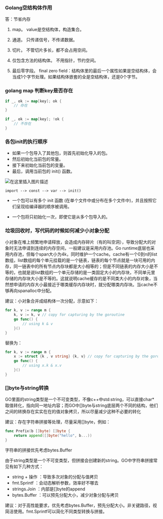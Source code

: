 ### Golang空结构体作用

答：节省内存

1. map。
   value是空结构体，构造集合。

2. 通道。
   只传递信号，不传递数据。

3. 切片。
   不管切片多长，都不会占用空间。

4. 仅包含方法的结构体。
   不用指针，节约空间。

5. 最后零字段。
   final zero field：结构体里的最后一个属性如果是空结构体，会当成1个字节处理。如果结构体嵌套的全是空结构体，还是0个字节。



### golang map 判断key是否存在

```go
if _, ok := map[key]; ok {
    // 存在
}
 
if _, ok := map[key]; !ok {
    // 不存在
}
```



### 各包init的执行顺序

- 如果一个包导入了其他包，则首先初始化导入的包。
- 然后初始化当前包的常量。
- 接下来初始化当前包的变量。
- 最后，调用当前包的 init() 函数。

![在这里插入图片描述](https://gitee.com/lzw657434763/pictures/raw/master/Blog/20211223163615.png)

```
import --> const --> var --> init()
```

- 一个包可以有多个 init 函数 (在单个文件中或分布在多个文件中)，并且按照它们呈现给编译器的顺序被调用。

- 一个包将只初始化一次，即使它是从多个包导入的。



###  垃圾回收时，写代码的时候如何减少小对象分配 

小对象在堆上频繁地申请释放，会造成内存碎片（有的叫空洞），导致分配大的对象时无法申请到连续的内存空间，一般建议是采用内存池。Go runtime底层也采用内存池，但每个span大小为4k，同时维护一个cache。cache有一个0到n的list数组，list数组的每个单元挂载的是一个链表，链表的每个节点就是一块可用的内存，同一链表中的所有节点内存块都是大小相等的；但是不同链表的内存大小是不等的，也就是说list数组的一个单元存储的是一类固定大小的内存块，不同单元里存储的内存块大小是不等的。这就说明cache缓存的是不同类大小的内存对象，当然想申请的内存大小最接近于哪类缓存内存块时，就分配哪类内存块。当cache不够再向spanalloc中分配。

建议：小对象合并成结构体一次分配，示意如下：

```go
for k, v := range m {
    k, v := k, v // copy for capturing by the goroutine
    go func() {
        // using k & v
    }()
}
```



替换为：

```go
for k, v := range m {
    x := struct {k , v string} {k, v} // copy for capturing by the goroutine
    go func() {
        // using x.k & x.v
    }()
}
```



### []byte与string转换

GO里面的string类型是一个不可变类型，不像c++中std:string，可以直接char*取值转化，指向同一地址内容；而GO中[]byte与string底层两个不同的结构，他们之间的转换存在实实在在的值对象拷贝，所以尽量减少这种不必要的转化

建议：存在字符串拼接等处理，尽量采用[]byte，例如：

```go
func Prefix(b []byte) []byte {
    return append([]byte("hello", b...))
}
```



字符串的拼接优先考虑bytes.Buffer

由于string类型是一个不可变类型，但拼接会创建新的string。GO中字符串拼接常见有如下几种方式：

- string + 操作 ：导致多次对象的分配与值拷贝
- fmt.Sprintf ：会动态解析参数，效率好不哪去
- strings.Join ：内部是[]byte的append
- bytes.Buffer ：可以预先分配大小，减少对象分配与拷贝

建议：对于高性能要求，优先考虑bytes.Buffer，预先分配大小。非关键路径，视简洁使用。fmt.Sprintf可以简化不同类型转换与拼接。
